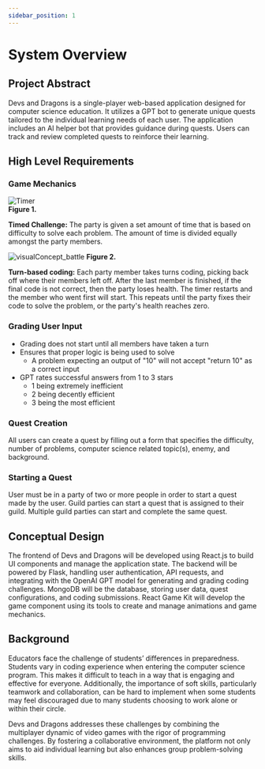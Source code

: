 ```yaml
---
sidebar_position: 1
---
```


# System Overview

## Project Abstract

Devs and Dragons is a single-player web-based application designed for computer science education. It utilizes a GPT bot to generate unique quests tailored to the individual learning needs of each user. The application includes an AI helper bot that provides guidance during quests. Users can track and review completed quests to reinforce their learning.

## High Level Requirements

### Game Mechanics
![Timer](https://github.com/user-attachments/assets/ab9dd4d5-2544-461d-a894-28ed702d74bf)             
**Figure 1.**

**Timed Challenge:** The party is given a set amount of time that is based on difficulty to solve each problem. The amount of time is divided equally amongst the party members.

![visualConcept_battle](https://github.com/user-attachments/assets/e323bf35-b6bb-4b4e-91dd-a4346f2886f7)
**Figure 2.** 

**Turn-based coding:** Each party member takes turns coding, picking back off where their members left off. After the last member is finished, if the final code is not correct, then the party loses health. The timer restarts and the member who went first will start.  This repeats until the party fixes their code to solve the problem, or the party's health reaches zero.

### Grading User Input
- Grading does not start until all members have taken a turn
- Ensures that proper logic is being used to solve
  - A problem expecting an output of "10" will not accept "return 10" as a correct input
- GPT rates successful answers from 1 to 3 stars
  - 1 being extremely inefficient
  - 2 being decently efficient
  - 3 being the most efficient

### Quest Creation
All users can create a quest by filling out a form that specifies the difficulty, number of problems, computer science related topic(s), enemy, and background.

### Starting a Quest
User must be in a party of two or more people in order to start a quest made by the user. Guild parties can start a quest that is assigned to their guild. Multiple guild parties can start and complete the same quest.

## Conceptual Design

The frontend of Devs and Dragons will be developed using React.js to build UI components and manage the application state. The backend will be powered by Flask, handling user authentication, API requests, and integrating with the OpenAI GPT model for generating and grading coding challenges. MongoDB will be the database, storing user data, quest configurations, and coding submissions. React Game Kit will develop the game component using its tools to create and manage animations and game mechanics.

## Background

Educators face the challenge of students’ differences in preparedness. Students vary in coding experience when entering the computer science program. This makes it difficult to teach in a way that is engaging and effective for everyone. Additionally, the importance of soft skills, particularly teamwork and collaboration, can be hard to implement when some students may feel discouraged due to many students choosing to work alone or within their circle.

Devs and Dragons addresses these challenges by combining the multiplayer dynamic of video games with the rigor of programming challenges. By fostering a collaborative environment, the platform not only aims to aid individual learning but also enhances group problem-solving skills.
